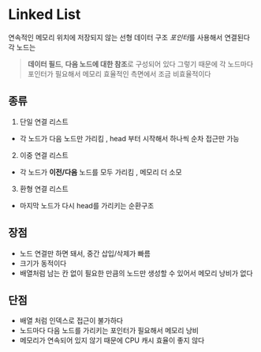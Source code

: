 # Linked List

연속적인 메모리 위치에 저장되지 않는 선형 데이터 구조 *포인터*를 사용해서 연결된다
각 노드는

> **데이터 필드**, **다음 노드에 대한 참조**로 구성되어 있다
> 그렇기 때문에 각 노드마다 포인터가 필요해서 메모리 효율적인 측면에서 조금 비효율적이다

## 종류

1. 단일 연결 리스트

- 각 노드가 다음 노드만 가리킴 , head 부터 시작해서 하나씩 순차 접근만 가능

2. 이중 연결 리스트

- 각 노드가 **이전/다음** 노드를 모두 가리킴 , 메모리 더 소모

3. 환형 연결 리스트

- 마지막 노드가 다시 head를 가리키는 순환구조

## 장점

- 노드 연결만 하면 돼서, 중간 삽입/삭제가 빠름
- 크기가 동적이다
- 배열처럼 남는 칸 없이 필요한 만큼의 노드만 생성할 수 있어서 메모리 낭비가 없다

## 단점

- 배열 처럼 인덱스로 접근이 불가하다
- 노드마다 다음 노드를 가리키는 포인터가 필요해서 메모리 낭비
- 메모리가 연속되어 있지 않기 때문에 CPU 캐시 효율이 좋지 않다
